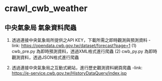 # crawl_cwb_weather
## 中央氣象局 氣象資料爬蟲

1. 透過連接中央氣象局所提供之API KEY，下載所需之即時觀測與預測資料
-link: https://opendata.cwb.gov.tw/dataset/forecast?page=1
   (1) cwb_pre.py 為即時預測資料，透過XML格式進行爬蟲
   (2) cwb_py.py 為即時觀測資料，透過JSON格式進行爬蟲
   
2. 透過連接中央氣象局之互動式網站，進行歷史觀測資料網頁爬蟲
-link:  https://e-service.cwb.gov.tw/HistoryDataQuery/index.jsp
